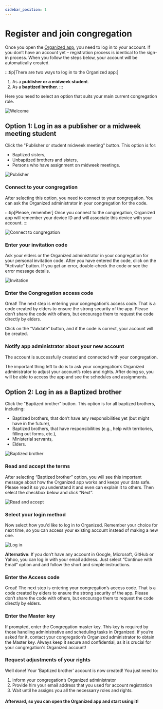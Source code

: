 ```yaml
---
sidebar_position: 1
---
```


# Register and join congregation

Once you open the [Organized app](https://organized-app.com/), you need to log in to your account. If you don’t have an account yet – registration process is identical to the sign-in process. When you follow the steps below, your account will be automatically created. 

:::tip[There are two ways to log in to the Organized app:]
1. As a **publisher or a midweek student**.
2. As a **baptized brother**.
:::

Here you need to select an option that suits your main current congregation role.

![Welcome](./img/welcome.png)

## Option 1: Log in as a publisher or a midweek meeting student

Click the "Publisher or student midweek meeting" button. This option is for: 
- Baptized sisters, 
- Unbaptized brothers and sisters,
- Persons who have assignment on midweek meetings.

![Publisher](./img/select.png)

### Connect to your congregation

After selecting this option, you need to connect to your congregation. You can ask the Organized administrator in your congregation for the code. 

:::tip[Please, remember]
Once you connect to the congregation, Organized app will remember your device ID and will associate this device with your account. 
:::

![Connect to congregation](./img/connect.png)

### Enter your invitation code

Ask your elders or the Organized administrator in your congregation for your personal invitation code. After you have entered the code, click on the “Activate” button. If you get an error, double-check the code or see the error message details.

![Invitation](./img/invitation.png)

### Enter the Congregation access code

Great! The next step is entering your congregation’s access code. That is a code created by elders to ensure the strong security of the app. Please don’t share the code with others, but encourage them to request the code directly by elders.

Click on the “Validate” button, and if the code is correct, your account will be created.

### Notify app administrator about your new account

The account is successfully created and connected with your congregation. 

The important thing left to do is to ask your congregation’s Organized administrator to adjust your account’s roles and rights. After doing so, you will be able to access the app and see the schedules and assignments. 

## Option 2: Log in as a Baptized brother

Click the "Baptized brother" button. This option is for all baptized brothers, including: 
- Baptized brothers, that don’t have any responsibilities yet (but might have in the future), 
- Baptized brothers, that have responsibilities (e.g., help with territories, filling out forms, etc.),
- Ministerial servants,
- Elders.

![Baptized brother](./img/brother.png)

### Read and accept the terms

After selecting “Baptized brother” option, you will see this important message about how the Organized app works and keeps your data safe. Please read it so you understand it and even can explain it to others. Then select the checkbox below and click “Next”.

![Read and accept](./img/accept.png)

### Select your login method

Now select how you'd like to log in to Organized. Remember your choice for next time, so you can access your existing account instead of making a new one.

![Log in](./img/select-login.png)

**Alternative:** If you don’t have any account in Google, Microsoft, GitHub or Yahoo, you can log in with your email address. Just select “Continue with Email” option and and follow the short and simple instructions.

### Enter the Access code

Great! The next step is entering your congregation’s access code. That is a code created by elders to ensure the strong security of the app. Please don’t share the code with others, but encourage them to request the code directly by elders.

### Enter the Master key

If prompted, enter the Congregation master key. This key is required by those handling administrative and scheduling tasks in Organized. If you’re asked for it, contact your congregation’s Organized administrator to obtain the Master key. Always keep it secure and confidential, as it is crucial for your congregation's Organized account!

### Request adjustments of your rights

Well done! Your 'Baptized brother' account is now created! You just need to:
1. Inform your congregation’s Organized administrator
2. Provide him your email address that you used for account registration
3. Wait until he assigns you all the necessarry roles and rights.

#### Afterward, so you can open the Organized app and start using it!